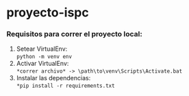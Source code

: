 # proyecto-ispc
### Requisitos para correr el proyecto local:

1. Setear VirtualEnv:<br>
`python -m venv env`
2. Activar VirtualEnv:<br>`*correr archivo* -> \path\to\venv\Scripts\Activate.bat`
3. Instalar las dependencias:<br>`*pip install -r requirements.txt`
